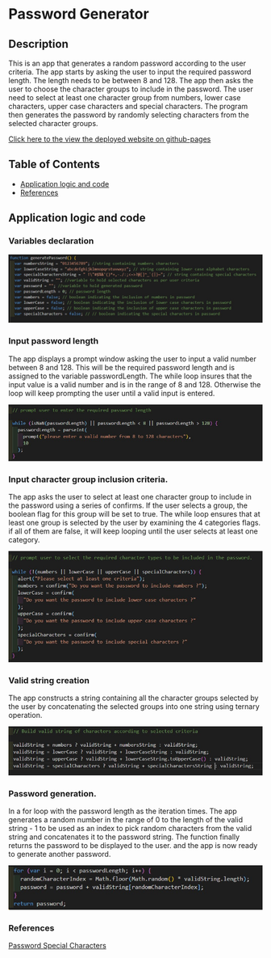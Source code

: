 # Password Generator

## Description

This is an app that generates a random password according to the user criteria. The app starts by asking the user to input the required password length. The length needs to be between 8 and 128. The app then asks the user to choose the character groups to include in the password. The user need to select at least one character group from numbers, lower case characters, upper case characters and special characters. The program then generates the password by randomly selecting characters from the selected character groups.

[Click here to the view the deployed website on github-pages](https://mohamedzakigithub.github.io/homework-week3-password-generator/)

## Table of Contents

- [Application logic and code](#Application-logic-and-code)
- [References](#References)

## Application logic and code

### Variables declaration

<img src="markdown/variables.jpg" alt=""/>

### Input password length

The app displays a prompt window asking the user to input a valid number between 8 and 128. This will be the required password length and is assigned to the variable passwordLength. The while loop insures that the input value is a valid number and is in the range of 8 and 128. Otherwise the loop will keep prompting the user until a valid input is entered.

<img src="markdown/length.jpg" alt=""/>

### Input character group inclusion criteria.

The app asks the user to select at least one character group to include in the password using a series of confirms. If the user selects a group, the boolean flag for this group will be set to true. The while loop ensures that at least one group is selected by the user by examining the 4 categories flags. if all of them are false, it will keep looping until the user selects at least one category.

<img src="markdown/criteria.jpg" alt=""/>

### Valid string creation

The app constructs a string containing all the character groups selected by the user by concatenating the selected groups into one string using ternary operation.

<img src="markdown/build.jpg" alt=""/>

### Password generation.

In a for loop with the password length as the iteration times. The app generates a random number in the range of 0 to the length of the valid string - 1 to be used as an index to pick random characters from the valid string and concatenates it to the password string. The function finally returns the password to be displayed to the user. and the app is now ready to generate another password.

<img src="markdown/generate.jpg" alt=""/>

### References

[Password Special Characters](https://owasp.org/www-community/password-special-characters)
